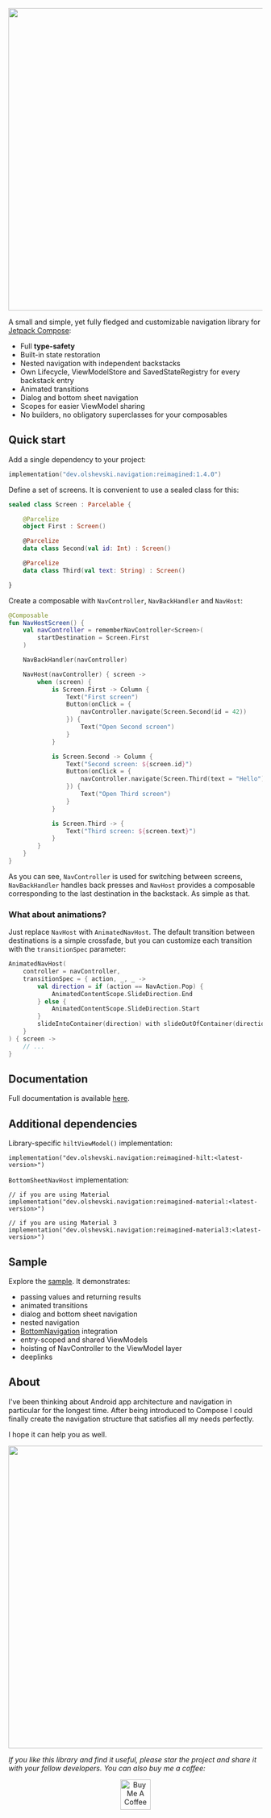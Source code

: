<p align="center">
    <img width="600" src="https://user-images.githubusercontent.com/5606565/153590758-1591f745-be66-42f5-bd1a-3ef3c5b2453c.svg" />
</p>

A small and simple, yet fully fledged and customizable navigation library for [Jetpack Compose](https://developer.android.com/jetpack/compose):

- Full **type-safety**
- Built-in state restoration
- Nested navigation with independent backstacks
- Own Lifecycle, ViewModelStore and SavedStateRegistry for every backstack entry
- Animated transitions
- Dialog and bottom sheet navigation
- Scopes for easier ViewModel sharing 
- No builders, no obligatory superclasses for your composables

## Quick start

Add a single dependency to your project:

```kotlin
implementation("dev.olshevski.navigation:reimagined:1.4.0")
```

Define a set of screens. It is convenient to use a sealed class for this:

```kotlin
sealed class Screen : Parcelable {

    @Parcelize
    object First : Screen()

    @Parcelize
    data class Second(val id: Int) : Screen()

    @Parcelize
    data class Third(val text: String) : Screen()

}
```

Create a composable with `NavController`, `NavBackHandler` and `NavHost`:

```kotlin
@Composable
fun NavHostScreen() {
    val navController = rememberNavController<Screen>(
        startDestination = Screen.First
    )

    NavBackHandler(navController)

    NavHost(navController) { screen ->
        when (screen) {
            is Screen.First -> Column {
                Text("First screen")
                Button(onClick = {
                    navController.navigate(Screen.Second(id = 42))
                }) {
                    Text("Open Second screen")
                }
            }

            is Screen.Second -> Column {
                Text("Second screen: ${screen.id}")
                Button(onClick = {
                    navController.navigate(Screen.Third(text = "Hello"))
                }) {
                    Text("Open Third screen")
                }
            }

            is Screen.Third -> {
                Text("Third screen: ${screen.text}")
            }
        }
    }
}
```

As you can see, `NavController` is used for switching between screens, `NavBackHandler` handles back presses and `NavHost` provides a composable corresponding to the last destination in the backstack. As simple as that.

### What about animations?

Just replace `NavHost` with `AnimatedNavHost`. The default transition between destinations is a simple crossfade, but you can customize each transition with the `transitionSpec` parameter:

```kotlin
AnimatedNavHost(
    controller = navController,
    transitionSpec = { action, _, _ ->
        val direction = if (action == NavAction.Pop) {
            AnimatedContentScope.SlideDirection.End
        } else {
            AnimatedContentScope.SlideDirection.Start
        }
        slideIntoContainer(direction) with slideOutOfContainer(direction)
    }
) { screen ->
    // ...
}
```

## Documentation

Full documentation is available [here](https://olshevski.github.io/compose-navigation-reimagined).

## Additional dependencies

Library-specific `hiltViewModel()` implementation:

```koltin
implementation("dev.olshevski.navigation:reimagined-hilt:<latest-version>")
```

`BottomSheetNavHost` implementation:

```koltin
// if you are using Material
implementation("dev.olshevski.navigation:reimagined-material:<latest-version>")

// if you are using Material 3
implementation("dev.olshevski.navigation:reimagined-material3:<latest-version>")
```

## Sample

Explore the [sample](https://github.com/olshevski/compose-navigation-reimagined/tree/main/sample). It demonstrates:

- passing values and returning results
- animated transitions
- dialog and bottom sheet navigation
- nested navigation
- [BottomNavigation](https://developer.android.com/reference/kotlin/androidx/compose/material/package-summary#BottomNavigation(androidx.compose.ui.Modifier,androidx.compose.ui.graphics.Color,androidx.compose.ui.graphics.Color,androidx.compose.ui.unit.Dp,kotlin.Function1)) integration
- entry-scoped and shared ViewModels
- hoisting of NavController to the ViewModel layer
- deeplinks

## About

I've been thinking about Android app architecture and navigation in particular for the longest time. After being introduced to Compose I could finally create the navigation structure that satisfies all my needs perfectly.

I hope it can help you as well.

<p align="center">
    <img width="600" src="https://user-images.githubusercontent.com/5606565/227801130-39bee5cf-cf75-47c1-8791-f7753b5c7c0d.svg" />
</p>

*If you like this library and find it useful, please star the project and share it with your fellow developers. You can also buy me a coffee:*

<p align="center"><a href="https://www.buymeacoffee.com/olshevski" target="_blank"><img src="https://cdn.buymeacoffee.com/buttons/v2/default-yellow.png" alt="Buy Me A Coffee" height="60px"></a></p>
